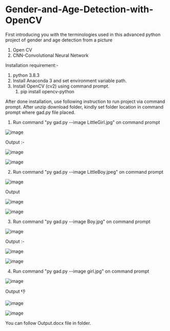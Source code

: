 # Gender-and-Age-Detection-with-OpenCV

First introducing you with the terminologies used in this advanced python project of gender and age detection from a picture
1) Open CV
2) CNN-Convolutional Neural Network

Installation requirement:- 
1) python 3.8.3
2) Install Anaconda 3 and set environment variable path.
3) Install OpenCV (cv2) using command prompt.
   1.	pip install opencv-python
  
After done installation, use following instruction to run project via command prompt.
After unzip download folder, kindly set folder location in command prompt where gad.py file placed.
1) Run command "py gad.py --image LittleGirl.jpg" on command prompt

![image](https://user-images.githubusercontent.com/38377027/127826953-7d356738-0116-4afa-9231-369113eaf861.png)

Output :- 

![image](https://user-images.githubusercontent.com/38377027/127827062-19edabd4-b062-46f5-bdb6-b0a0d7274c37.png)

![image](https://user-images.githubusercontent.com/38377027/127827079-f037b43f-73da-4d99-9ef7-e944e30df815.png)

2) Run command "py gad.py --image LittleBoy.jpeg" on command prompt

![image](https://user-images.githubusercontent.com/38377027/127827255-0c916e95-9a67-4e79-8967-b08174921b9b.png)

Output 

![image](https://user-images.githubusercontent.com/38377027/127827352-3c263365-9502-4f70-b7ab-192868ca4ea0.png)

![image](https://user-images.githubusercontent.com/38377027/127827368-1b2919c7-9c98-45a3-9dd9-28a4ba18eda7.png)

3) Run command "py gad.py --image Boy.jpg" on command prompt

![image](https://user-images.githubusercontent.com/38377027/127827575-b374e9ea-ac0c-4124-8aa3-561e060e70e4.png)

Output :- 

![image](https://user-images.githubusercontent.com/38377027/127827648-2318a6b7-705e-483f-bde8-0aca91f238ea.png)

![image](https://user-images.githubusercontent.com/38377027/127827670-c0f15309-a483-41c6-b04c-61e39d9b2449.png)

4) Run command "py gad.py --image girl.jpg" on command prompt

![image](https://user-images.githubusercontent.com/38377027/127827783-19d16ce0-d6a0-4416-8296-a833ab30bcfd.png)

Output 👎

![image](https://user-images.githubusercontent.com/38377027/127827840-761593ae-216e-4fc6-88e2-8839468cbea5.png)

![image](https://user-images.githubusercontent.com/38377027/127827865-35fc3e48-2f78-42cf-9b4f-12ab52584b7f.png)



You can follow Output.docx file in folder.







